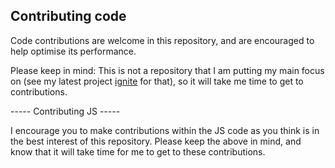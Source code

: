 ## Contributing code

Code contributions are welcome in this repository, and are encouraged to help optimise its performance.

Please keep in mind: This is not a repository that I am putting my main focus on (see my latest project [ignite](http://pti.aeunt.rf.gd) for that), so it will take me time to get to contributions.

----- Contributing JS -----

I encourage you to make contributions within the JS code as you think is in the best interest of this repository. Please keep the above in mind, and know that it will take time for me to get to these contributions.